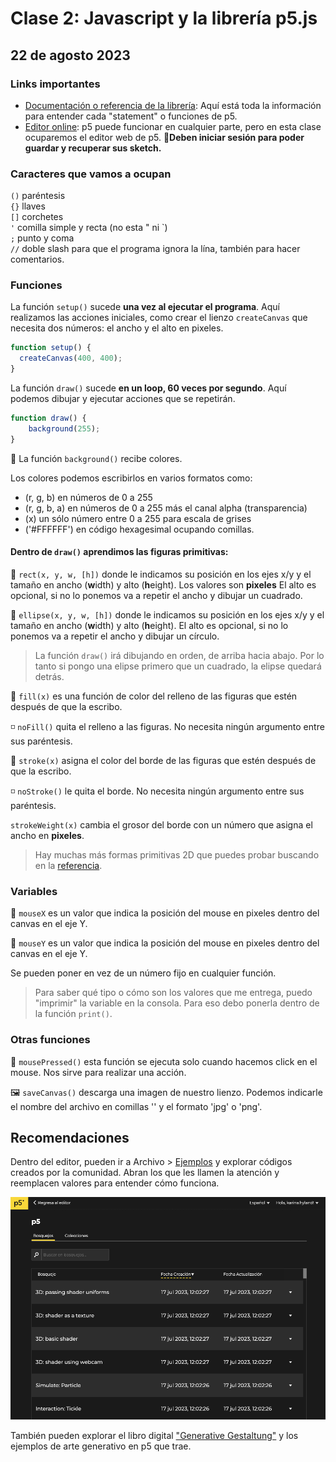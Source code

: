 # Clase 2: Javascript y la librería p5.js
## 22 de agosto 2023

### Links importantes
* [Documentación o referencia de la librería](https://p5js.org/es/reference/): Aquí está toda la información para entender cada "statement" o funciones de p5. 
* [Editor online](https://editor.p5js.org/): p5 puede funcionar en cualquier parte, pero en esta clase ocuparemos el editor web de p5. 📍**Deben iniciar sesión para poder guardar y recuperar sus sketch.**


### Caracteres que vamos a ocupan

`()` paréntesis\
`{}` llaves\
`[]` corchetes\
`'` comilla simple y recta (no esta " ni \`)\
`;` punto y coma\
`//` doble slash para que el programa ignora la lína, también para hacer comentarios. 


### Funciones

La función `setup()` sucede **una vez al ejecutar el programa**. 
Aquí realizamos las acciones iniciales, como crear el lienzo `createCanvas` que necesita dos números: el ancho y el alto en pixeles.
```javascript
function setup() {
  createCanvas(400, 400);
}
```
La función `draw()` sucede **en un loop, 60 veces por segundo**.
Aquí podemos dibujar y ejecutar acciones que se repetirán. 

```javascript
function draw() {
    background(255);
}
```
🎨 La función `background()` recibe colores. 

Los colores podemos escribirlos en varios formatos como:
* (r, g, b) en números de 0 a 255
* (r, g, b, a) en números de 0 a 255 más el canal alpha (transparencia)
* (x) un sólo número entre 0 a 255 para escala de grises
* ('#FFFFFF') en código hexagesimal ocupando comillas. 


#### Dentro de `draw()` aprendimos las figuras primitivas:

📐 `rect(x, y, w, [h])` donde le indicamos su posición en los ejes x/y y el tamaño en ancho (**w**idth) y alto (**h**eight). Los valores son **pixeles** El alto es opcional, si no lo ponemos va a repetir el ancho y dibujar un cuadrado. 

📐 `ellipse(x, y, w, [h])` donde le indicamos su posición en los ejes x/y y el tamaño en ancho (**w**idth) y alto (**h**eight). El alto es opcional, si no lo ponemos va a repetir el ancho y dibujar un círculo.

> La función `draw()` irá dibujando en orden, de arriba hacia abajo. Por lo tanto si pongo una elipse primero que un cuadrado, la elipse quedará detrás.

🎨 `fill(x)` es una función de color del relleno de las figuras que estén después de que la escribo. 

◽️ `noFill()` quita el relleno a las figuras. No necesita ningún argumento entre sus paréntesis.

🎨 `stroke(x)` asigna el color del borde de las figuras que estén después de que la escribo. 

◽️ `noStroke()` le quita el borde. No necesita ningún argumento entre sus paréntesis.

`strokeWeight(x)` cambia el grosor del borde con un número que asigna el ancho en **pixeles**.

> Hay muchas más formas primitivas 2D que puedes probar buscando en la [referencia](https://p5js.org/es/reference/). 

### Variables

🐀 `mouseX` es un valor que indica la posición del mouse en pixeles dentro del canvas en el eje Y. 

🐀 `mouseY` es un valor que indica la posición del mouse en pixeles dentro del canvas en el eje Y. 

Se pueden poner en vez de un número fijo en cualquier función. 

> Para saber qué tipo o cómo son los valores que me entrega, puedo "imprimir" la variable en la consola. Para eso debo ponerla dentro de la función `print()`. 

### Otras funciones 

🐀 `mousePressed()` esta función se ejecuta solo cuando hacemos click en el mouse. Nos sirve para realizar una acción. 

🖼️ `saveCanvas()` descarga una imagen de nuestro lienzo. Podemos indicarle el nombre del archivo en comillas '' y el formato 'jpg' o 'png'. 

## Recomendaciones
Dentro del editor, pueden ir a Archivo > [Ejemplos](https://editor.p5js.org/p5/sketches) y explorar códigos creados por la comunidad. Abran los que les llamen la atención y reemplacen valores para entender cómo funciona. 

![Example page in the p5 web editor](image.png)

También pueden explorar el libro digital ["Generative Gestaltung"](http://www.generative-gestaltung.de/2/) y los ejemplos de arte generativo en p5 que trae. 